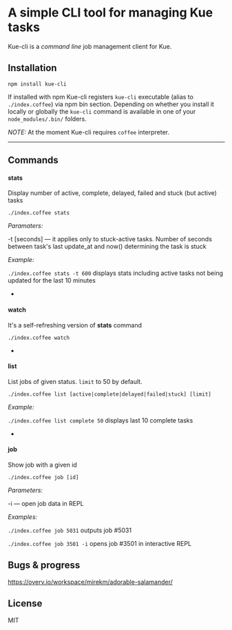 # A simple CLI tool for managing Kue tasks

Kue-cli is a *command line* job management client for Kue.

## Installation

`npm install kue-cli`

If installed with npm Kue-cli registers `kue-cli` executable (alias to `./index.coffee`) via npm bin section. Depending on whether you install it locally or globally the `kue-cli` command is available in one of your `node_modules/.bin/` folders.

*NOTE:* At the moment Kue-cli requires `coffee` interpreter.

---

## Commands

#### stats
Display number of active, complete, delayed, failed and stuck (but active) tasks

`./index.coffee stats`

*Paramaters:*

-t [seconds] — it applies only to stuck-active tasks. Number of seconds between task's last update_at and now() determining the task is stuck

*Example:*

`./index.coffee stats -t 600` displays stats including active tasks not being updated for the last 10 minutes

-

#### watch
It's a self-refreshing version of **stats** command 

`./index.coffee watch`

-

#### list
List jobs of given status. `limit` to 50 by default.

`./index.coffee list [active|complete|delayed|failed|stuck] [limit]`

*Example:*

`./index.coffee list complete 50` displays last 10 complete tasks 

-

#### job
Show job with a given id

`./index.coffee job [id]`

*Parameters:*

-i — open job data in REPL

*Examples:*

`./index.coffee job 5031` outputs job #5031

`./index.coffee job 3501 -i` opens job #3501 in interactive REPL


## Bugs & progress
https://overv.io/workspace/mirekm/adorable-salamander/

## License
MIT
